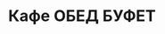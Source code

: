---
layout: lunch
title: "Кафе ОБЕД БУФЕТ"
description: "<b>Адрес:</b> проспект Жукова 44 (ТЦ Аутлето), второй этаж <br> <b>Режим работы:</b> ежедневно с 10.00 до 18.00<br> <a href='/menu/Меню 23.11.18.docx' download class='text-small-center'>Меню на 23 ноября</a>  <br> <hr> Закажите свой обед с доставкой в офис или на дом!"
subdescription1: "Читайте [условия доставки](/delivery/ 'Условия доставки | ХаусФреш')"
metadescription: "Кафе ОБЕД БУФЕТ на Жукова: адрес, режим работы. Заказать Горячий Комплексный Обед в Офис. Самое вкусное обеденное меню. Доступные цены, Скидки. Организация Корпоративного Питания. Доставка обедов в офис и на дом"
metakeywords: "Кафе ОБЕД БУФЕТ на Жукова: адрес, режим работы. Заказ домашних комплексных обедов: Салаты, Супы, Вторые блюда, Гарниры, Хлеб, Выпечка, Напитки. Корпоративное питание. Доставка обедов в офис Минск"
sitetitle: "Кафе ОБЕД БУФЕТ ☕ (Комплексные Обеды) | Доставка в Офис"
weekMenu:
- weekDay: Открыт приём заказов на Понедельник
  day: 19 ноября
  validFromOrderDate: "2018-11-16 11:00:00"
  validToOrderDate: "2018-11-19 10:59:59"
  courses:
  - title: Салаты
    items:
    - title: Салат из белокочанной капусты со свеклой и морковью
      id: 1101	
      ingredients: капуста, свекла, морковь, заправка
      weight: 150
      price: 1.50
    - title: Салат–коктейль «Мимоза» 
      id: 1102
      ingredients: консерва рыбная, сыр, яйцо, майонез
      weight: 150
      price: 3.15
    - title: Салат из птицы с грибами
      id: 1103
      ingredients: птица отварная, овощи отварные, грибы, майонез
      weight: 150
      price: 2.65
  - title: Супы
    items:  
    - title: Щи из свежей капусты с картофелем
      id: 1201
      ingredients: 
      weight: 250/20
      price: 1.95
    - title: Суп-крем морковный
      id: 1202
      ingredients: 
      weight: 250
      price: 2.45
  - title: Вторые блюда
    items:
    - title: Биточки рыбные
      id: 1301
      ingredients: рыба, специи
      weight: 125
      price: 2.95
    - title: Рулетики из свинины с огурцом
      id: 1302
      ingredients: свинина, огурец маринованный, морковь, сыр, специи
      weight: 170
      price: 4.70
    - title: Птица запеченная с помидорами
      id: 1303
      ingredients: птица, помидор, сыр, специи
      weight: 100
      price: 3.45
    - title: Оладьи из печени
      id: 1304
      ingredients: печень, яйцо, лук, специи
      weight: 105
      price: 3.70
  - title: Гарниры
    items:
    - title: Картофельное пюре
      id: 1401
      ingredients: 
      weight: 150
      price: 1.50
    - title: Каша рассыпчатая рисовая
      id: 1402
      ingredients: 
      weight: 150
      price: 1.20
- weekDay: Открыт приём заказов на Вторник
  day: 20 ноября 
  validFromOrderDate: "2018-11-19 11:00:00"
  validToOrderDate: "2018-11-20 10:59:59"
  courses:
  - title: Салаты
    items:
    - title: Салат с крабовыми палочками и кукурузой
      id: 2101
      ingredients: крабовые палочки, рис отварной, овощи маринованные, майонез
      weight: 150
      price: 2.45
    - title: Салат «Лесная Иллюзия» 
      id: 2102
      ingredients: грибы маринованные, ветчина, овощи отварные, овощи маринованные, яйцо, майонез
      weight: 150
      price: 2.95
    - title: Салат «Цезарь с птицей»
      id: 2103
      ingredients: птица, овощи свежие, сыр, майонез
      weight: 200
      price: 3.45
  - title: Супы
    items:  
    - title: Борщ «Хатнi» с пампушками
      id: 2201
      ingredients: 
      weight: 250/50/30
      price: 2.15
    - title: Суп-пюре из разных овощей с сухариками
      id: 2202
      ingredients: 
      weight: 250/10
      price: 2.40
  - title: Вторые блюда
    items:
    - title: Рыба жареная с перцем
      id: 2301
      ingredients: филе хека, овощи, специи
      weight: 160
      price: 4.50
    - title: Свинина, запеченная с сыром
      id: 2302
      ingredients: свинина, сыр, специи
      weight: 100
      price: 3.70
    - title: Котлеты из птицы
      id: 2303
      ingredients: филе цыпленка,  специи
      weight: 120
      price: 4.00
    - title: Зразы картофельные с грибами
      id: 2304
      ingredients: картофель, шампиньоны, яйцо, лук, специи, сметана
      weight: 200/15
      price: 3.00
  - title: Гарниры
    items:
    - title: Картофель отварной
      id: 2401
      ingredients: 
      weight: 150
      price: 1.20
    - title: Овощи запеченные «Калейдоскоп»
      id: 2402
      ingredients: 
      weight: 150
      price: 1.55
- weekDay: Открыт приём заказов на Среду
  day: 21 ноября
  validFromOrderDate: "2018-11-20 11:00:00"
  validToOrderDate: "2018-11-21 10:59:59"
  courses:
  - title: Салаты
    items:
    - title: Салат из свежих помидоров и огурцов
      id: 3101
      ingredients: овощи свежие, заправка
      weight: 150
      price: 2.20
    - title: Салат «Мясной с фасолью»
      id: 3102
      ingredients: говядина отварная, овощи маринованные, фасоль, картофель отварной, майонез
      weight: 150
      price: 2.65
    - title: Салат «Хрустящий»
      id: 3103
      ingredients: капуста пекинская, ветчина, сухарики, заправка
      weight: 150
      price: 2.45
  - title: Супы
    items:  
    - title: Суп гороховый с беконом
      id: 3201
      ingredients: 
      weight: 250
      price: 2.45
    - title: Крем-суп Пикантный
      id: 3202
      ingredients: 
      weight: 250
      price: 2.45
  - title: Вторые блюда
    items:
    - title: Поджарка из свинины
      id: 3301
      ingredients: свинина, специи
      weight: 100
      price: 3.40
    - title: Птица в сырно-шпинатной шапочке
      id: 3302
      ingredients: птица, яйцо, сыр, шпинат, специи
      weight: 160
      price: 4.60
    - title: Биточки особые
      id: 3303
      ingredients: свинина, говядина, специи
      weight: 100
      price: 3.50
    - title: Рыба, запеченная по-русски
      id: 3304
      ingredients: картофель, филе хека, лук, специи, соус
      weight: 300
      price: 4.70
  - title: Гарниры
    items:
    - title: Каша гречневая рассыпчатая
      id: 3401
      ingredients: 
      weight: 150
      price: 1.20
    - title: Картофель жаренный
      id: 3402
      ingredients: 
      weight: 150
      price: 1.90
- weekDay: Открыт приём заказов на Четверг
  day: 22 ноября
  validFromOrderDate: "2018-11-21 11:00:00"
  validToOrderDate: "2018-11-22 10:59:59"
  courses:
  - title: Салаты
    items:
    - title: Винегрет овощной
      id: 4101
      ingredients: овощи отварные, овощи маринованные, заправка
      weight: 150
      price: 1.70
    - title: Салат-коктейль с птицей «Нежный»
      id: 4102
      ingredients: птица отварная, овощи, яйцо, заправка
      weight: 150
      price: 2.65
    - title: Салат «Славянский»
      id: 4103
      ingredients: ветчина, грибы, овощи отварные, яйцо, майонез
      weight: 150
      price: 2.45
  - title: Супы
    items:  
    - title: Рассольник Ленинградский
      id: 4201
      ingredients: 
      weight: 250/20
      price: 2.15
    - title: Суп-пюре из свежих грибов
      id: 4202
      ingredients: 
      weight: 250
      price: 2.45
  - title: Вторые блюда
    items:
    - title: Рыба по гречески  
      id: 4301
      ingredients: рыба, овощи, сыр, специи
      weight: 150
      price: 4.20
    - title: Котлеты из птицы с перцем
      id: 4302
      ingredients: филе цыпленка, перец свежий, специи
      weight: 120
      price: 4.00
    - title: Гуляш из свинины
      id: 4303
      ingredients: свинина, специи
      weight: 75/75
      price: 3.30
    - title: Паста Карбонара
      id: 4304
      ingredients: паста, птица, сыр, специи, соус
      weight: 300
      price: 5.00
  - title: Гарниры
    items:
    - title: Каша рассыпчатая рисовая
      id: 4401
      ingredients: 
      weight: 150
      price: 1.20
    - title: Рагу овощное
      id: 4402
      ingredients:
      weight: 200
      price: 1.35
- weekDay: Открыт приём заказов на Пятницу
  day: 23 ноября
  validFromOrderDate: "2018-11-22 11:00:00"
  validToOrderDate: "2018-11-23 10:59:59"
  courses:
  - title: Салаты
    items:
    - title: Салат «Оливье»
      id: 5101
      ingredients: птица отварная, овощи отварные, горошек зеленый, майонез
      weight: 150
      price: 2.65
    - title: Салат из свеклы с огурцами
      id: 5102
      ingredients: свекла отварная, огурец соленый, майонез
      weight: 150
      price: 1.95
    - title: Салат «Дружба»
      id: 5103
      ingredients: капуста, кукуруза консервированная, морковь, яблоко, крабовые палочки, майонез
      weight: 150
      price: 2.15
  - title: Супы
    items:  
    - title: Суп картофельный с фасолью и курицей
      id: 5201
      ingredients: 
      weight: 250
      price: 2.20
    - title: Суп-пюре из томатов
      id: 5202
      ingredients: 
      weight: 250
      price: 3.00
  - title: Вторые блюда
    items:
    - title: Печень по-строгановски
      id: 5301
      ingredients: печень говяжья, специи, соус
      weight: 75/75
      price: 3.10
    - title: Шницель Тирольский
      id: 5302
      ingredients: филе свинины,  специи
      weight: 90
      price: 4.00
    - title: Биточки рыбные
      id: 5303
      ingredients: рыба, специи
      weight: 125
      price: 2.95
    - title: Бабка картофельная со свининой
      id: 5304
      ingredients: свинина, овощи, специи, сметана
      weight: 200/50
      price: 3.95
  - title: Гарниры
    items:
    - title: Картофель отварной
      id: 5401
      ingredients: 
      weight: 150
      price: 1.20
    - title: Каша перловая рассыпчатая
      id: 5402
      ingredients: 
      weight: 150
      price: 1.20
sharedCourses:
- title: Хлеб
  items:
  - title: Хлеб белый
    id: 1
    ingredients: 
    weight: 40
    price: 0.20
  - title: Хлеб тёмный
    id: 2    
    ingredients: 
    weight: 40
    price: 0.20
  - title: Хлеб белый (2 порции)
    id: 3
    ingredients: 
    weight: 80
    price: 0.40
  - title: Хлеб тёмный (2 порции)
    id: 4    
    ingredients: 
    weight: 80
    price: 0.40
- title: Соусы
  items:
  - title: Сметана
    id: 5
    ingredients: 
    weight: 50
    price: 0.50
  - title: Кетчуп томатный
    id: 6    
    ingredients: 
    weight: 50
    price: 0.50
  - title: Майонез
    id: 7
    ingredients: 
    weight: 50
    price: 0.50
- title: Выпечка
  items:
  - title: Торт «Ореховый Сара Бернар»
    id: 8  
    ingredients: 
    weight: 100
    price: 2.00
  - title: Торт «Шоколоадный Брауни»
    id: 9    
    ingredients: 
    weight: 83
    price: 2.00
  - title: Сметанник
    id: 10    
    ingredients: 
    weight: 75
    price: 0.85
  - title: Булочка чайная с творогом
    id: 11    
    ingredients: 
    weight: 50
    price: 0.65
  - title: Маффин в ассортименте
    id: 12    
    ingredients: 
    weight: 115
    price: 1.50
  - title: Круассан с шоколадом
    id: 13    
    ingredients: 
    weight: 50
    price: 1.10
  - title: Круассан со сгущёнкой
    id: 14    
    ingredients: 
    weight: 50
    price: 1.10
  - title: Слойка с вишней
    id: 15    
    ingredients: 
    weight: 75
    price: 1.10
  - title: Слойка со сгущёнкой
    id: 16    
    ingredients: 
    weight: 75
    price: 1.10
  - title: Слойка с сыром
    id: 17    
    ingredients: 
    weight: 75
    price: 1.10
- title: Напитки
  items:
  - title: Холодный чай Фьюз Ти
    id: 18
    ingredients: 
    weight: 500
    price: 2.50
  - title: Напиток Кока-Кола
    id: 19
    ingredients: 
    weight: 500
    price: 2.00
  - title: Напиток Спрайт
    id: 20
    ingredients: 
    weight: 500
    price: 2.00
  - title: Напиток Фанта Апельсин
    id: 21
    ingredients: 
    weight: 500
    price: 2.00
  - title: Питьевая вода Бонаква
    id: 22
    ingredients: 
    weight: 500
    price: 1.50
---